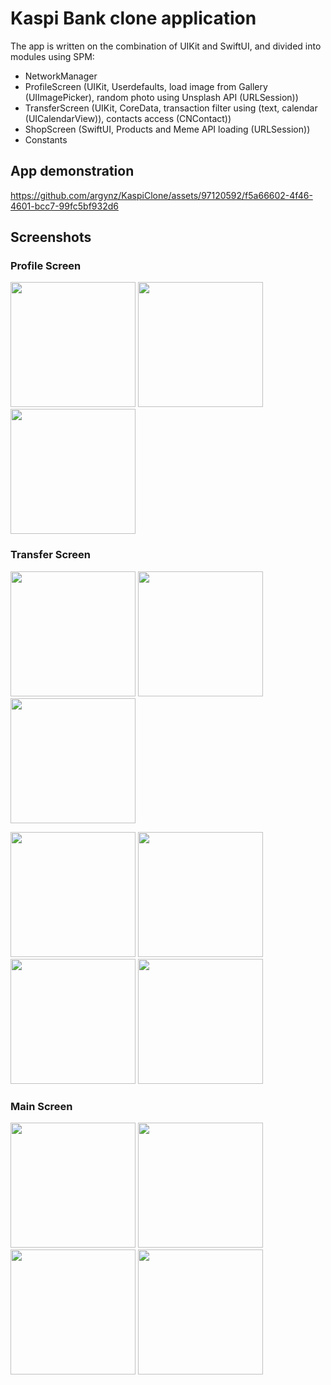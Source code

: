 # Kaspi Bank clone application

The app is written on the combination of UIKit and SwiftUI, and divided into modules using SPM:
* NetworkManager 
* ProfileScreen (UIKit, Userdefaults, load image from Gallery (UIImagePicker), random photo using Unsplash API (URLSession))
* TransferScreen (UIKit, CoreData, transaction filter using (text, calendar (UICalendarView)), contacts access (CNContact))
* ShopScreen (SwiftUI, Products and Meme API loading (URLSession))
* Constants

## App demonstration
https://github.com/argynz/KaspiClone/assets/97120592/f5a66602-4f46-4601-bcc7-99fc5bf932d6


## Screenshots
### Profile Screen
<p align="left"> 
<img src='https://github.com/argynz/KaspiClone/assets/97120592/343b9e88-d545-41ff-8936-38467d6cb91a' width='200'>
<img src='https://github.com/argynz/KaspiClone/assets/97120592/3fbbd246-6a87-408f-b171-0e8fcb3191ae' width='200'>
<img src='https://github.com/argynz/KaspiClone/assets/97120592/bdc5ea33-5288-4ab3-b8dc-189f637f7b5a' width='200'>
</p>

### Transfer Screen
<p align="left"> 
<img src='https://github.com/argynz/KaspiClone/assets/97120592/90e5d008-d3e0-4a16-a78d-44cc21338ceb' width='200'>
<img src='https://github.com/argynz/KaspiClone/assets/97120592/c23a2b86-cac6-474b-9d61-9ea0143f9e95' width='200'>
<img src='https://github.com/argynz/KaspiClone/assets/97120592/59da4808-7f30-41ef-bc96-daef8ca887f8' width='200'>
</p>
<p align="left"> 
<img src='https://github.com/argynz/KaspiClone/assets/97120592/523d8c6c-0a0e-49be-88f9-96cae8e96393' width='200'>
<img src='https://github.com/argynz/KaspiClone/assets/97120592/bccc2f42-08a7-4f83-b3bc-543ed509d83a' width='200'>
<img src='https://github.com/argynz/KaspiClone/assets/97120592/3ae64bf6-35d9-4aaa-99b8-01b12de05677' width='200'>
<img src='https://github.com/argynz/KaspiClone/assets/97120592/e2dd6636-2c9b-49da-be4f-22915567ec74' width='200'>
</p>

### Main Screen
<p align="left"> 
<img src='https://github.com/argynz/KaspiClone/assets/97120592/3a84d061-901b-4650-9730-df9c725b6f82' width='200'>
<img src='https://github.com/argynz/KaspiClone/assets/97120592/9bb1a006-cf92-4cd5-ab16-f1941108642b' width='200'>
<img src='https://github.com/argynz/KaspiClone/assets/97120592/edf4dcde-98fb-4874-8276-35b598f56c49' width='200'>
<img src='https://github.com/argynz/KaspiClone/assets/97120592/90911620-f622-492d-8500-97da12000b2d' width='200'>
</p>

